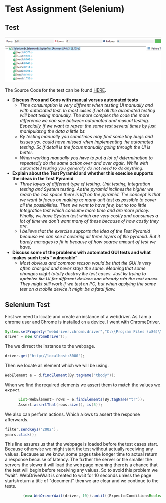 ﻿# Test Assignment (Selenium)

## Test
![Selenium Tests](https://github.com/Ekskursantas/TestEx/blob/master/tests.png?raw=true)


The Source Code for the test can be found [HERE](https://github.com/Ekskursantas/TestEx/blob/master/src/test/java/SeleniumEx/SeleniumEx/JupiterTest.java).
- **Discuss Pros and Cons with manual versus automated tests** 
  - *Time consumption is very different when testing UI manually and with automated test. In most cases if not all the automated testing will beat tesing manually. The more complex the code the more difference we can see between automated and manual testing. Especially, if we want to repeat the same test several times by just manipulating the data a little bit.*
  - *By testing manually you sometimes may find some tiny bugs and issues you could have missed when implementing the automated testing. So if detail is the focus manually going through the UI is better.* 
  - *When working manually you have to put a lot of determination to repeatedly do the same action over and over again. While with automated testing you generally do not need to do anything.*
- **Explain about the Test Pyramid and whether this exercise supports the ideas in the Test Pyramid** 
  - *Three layers of different type of testing. Unit testing, Integration testing and System testing. As the pyramid inclines the higher we reach the less space there is left on the pyramid. The concept is that we want to focus on making as many unit test as possible to cover all the possibilities. Then we want to have few, but no too little Integration test which consume more time and are more pricey. Finally, we have System test which are very costly and consumes a lot of time we don't want many of these because of how costly they are.*
  - *I believe that the exercise supports the idea of the Test Pyramid because we can see it covering all three layers of the pyramid. But it barely manages to fit in because of how scarce amount of test we have.*
- **Discuss some of the problems with automated GUI tests and what makes such tests "vulnerable"** 
  - *Most obvious and common reason would be that the GUI is very often changed and never stays the same. Meaning that some changes might totally destroy the test cases. Just by trying to optimize the UI for different devices can already ruin the test cases. They might still work if we test on PC, but when applying the same test on a mobile device it might be a fatal flaw.*
  
## Selenium Test


First we need to locate and create an instance of a webdriver. As I am a chrome user and Chrome is installed on a device. I went with ChromeDriver.
```java
System.setProperty("webdriver.chrome.driver","C:\\Program Files (x86)\\Eclipse\\Workspace\\SeleniumEx\\drivers\\chromedriver.exe");
driver = new ChromeDriver();
```
The we dirrect the instance to the webpage.

```java
driver.get("http://localhost:3000");
```
Then we locate an element which we will be using.
```java
WebElement e = d.findElement(By.tagName("tbody"));
```
When we find the required elements we assert them to match the values we expect. 
```java
      List<WebElement> rows = e.findElements(By.tagName("tr"));
      Assert.assertThat(rows.size(), is(5));
```
We also can perform actions. Which allows to assert the response afterwards.
```java
filter.sendKeys("2002");
years.click();
```

This line assures us that the webpage is loaded before the test cases start. Because otherwise we might start the test without actually receiving any values. Because as we know, some pages take longer time to actual return a response because of latency. The further the server or the smaller the servers the slower it will load the web page meaning there is a chance that the test will begin before receiving any values. So to avoid this problem we "wait". WebDriverWait is created to wait for 10 seconds unless the page starts/return a title of "document" then we are clear and we continue to the tests.
```java
        (new WebDriverWait(driver, 10)).until((ExpectedCondition<Boolean>) d -> d.getTitle().toLowerCase().startsWith("document"));
```
